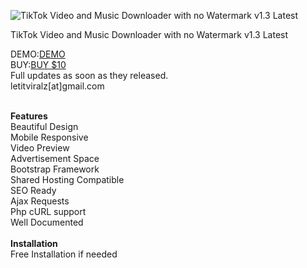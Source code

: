 <img alt="TikTok Video and Music Downloader with no Watermark v1.3 Latest" src="https://codecanyon.img.customer.envatousercontent.com/files/294718251/preview.jpg?auto=compress%2Cformat&q=80&fit=crop&crop=top&max-h=8000&max-w=590&s=d7bc3de7d27a3fa929f1046396db5c0d"></a>			

TikTok Video and Music Downloader with no Watermark v1.3 Latest<br>

DEMO:<a href="http://preview.codecanyon.net/item/tiktok-video-downloader-with-ajax/full_screen_preview/26284627?_ga=2.182123943.183596393.1592967016-1925460776.1592845308">DEMO</a><br>
BUY:<a href="https://www.paypal.me/MRamonal">BUY $10</a><br>
Full updates as soon as they released.<br>
letitviralz[at]gmail.com

<br>
<b>Features</b><br>
Beautiful Design<br>
Mobile Responsive<br>
Video Preview<br>
Advertisement Space<br>
Bootstrap Framework<br>
Shared Hosting Compatible<br>
SEO Ready<br>
Ajax Requests<br>
Php cURL support<br>
Well Documented<br>

<br>
<b>Installation</b><br>
Free Installation if needed<br>
